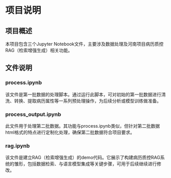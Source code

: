 # 项目说明
## 项目概述
本项目包含三个Jupyter Notebook文件，主要涉及数据处理及河南项目病历质控RAG（检索增强生成）相关功能。

## 文件说明
### process.ipynb
该文件是第一批数据的处理脚本。通过运行此脚本，可对初始的第一批数据进行清洗、转换、提取病历属性等一系列预处理操作，为后续分析或模型训练做准备。

### process_output.ipynb
此文件用于处理第二批数据。其功能与process.ipynb类似，但针对第二批数据html格式的特点进行定制化处理，确保第二批数据符合项目要求。

### rag.ipynb
该文件是建立RAG（检索增强生成）的demo代码。它展示了构建病历质控RAG系统的雏形，包括数据检索、与语言模型集成等关键步骤，可用于后续继续进行修改。
